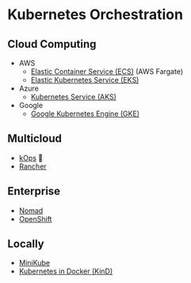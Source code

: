 # Kubernetes Orchestration

## Cloud Computing

- AWS
  - [Elastic Container Service (ECS)](/aws/services/aws-ecs.md) (AWS Fargate)
  - [Elastic Kubernetes Service (EKS)](/aws/services/aws-eks.md)
- Azure
  - [Kubernetes Service (AKS)](/azure/services/azure-aks.md)
- Google
  - [Google Kubernetes Engine (GKE)](/google-cloud/services/google-cloud-gke.md)

## Multicloud

- [kOps](/kops/README.md) 🌟
- [Rancher](/rancher.md)

## Enterprise

- [Nomad](/hashicorp/hashicorp-nomad.md)
- [OpenShift](/openshift.md)

## Locally

- [MiniKube](/minikube.md)
- [Kubernetes in Docker (KinD)](/kind/README.md)
